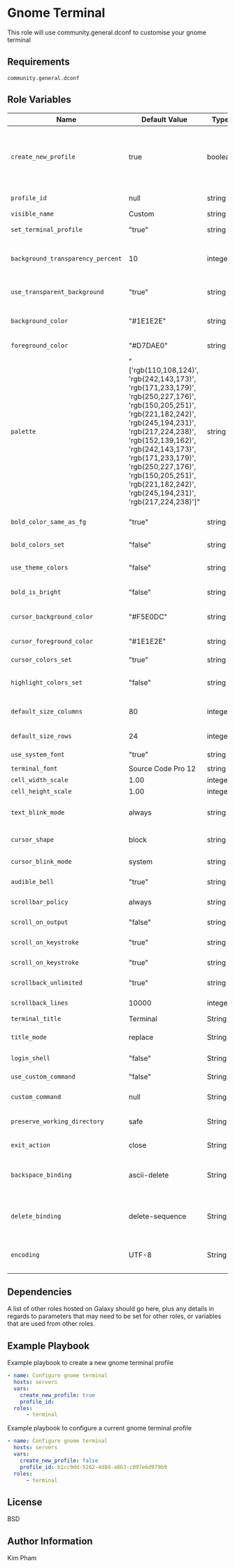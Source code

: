 Gnome Terminal
=========

This role will use community.general.dconf to customise your gnome terminal

Requirements
------------

`community.general.dconf`

Role Variables
--------------

| Name           | Default Value | Type  | Options  | Description                       |
| -------------- | ------------- | ----- | -------- |-----------------------------------|
| `create_new_profile` | true | boolean | `true` `false` | generate a random uuid using the `create_profile_sh` script and write it to the gnome database|
| `profile_id` | null | string | | uuid of gnome profile |
| `visible_name` | Custom | string | | name of profile |
| `set_terminal_profile` | "true" | string | `"true"` `"false"` | set the profile to uuid being used |
| `background_transparency_percent` | 10 | integer | `0-100` | set the background transparency percentage |
| `use_transparent_background` | "true" | string | `"true"` `"false"` | set the terminal to use transparent background |
| `background_color` | "#1E1E2E" | string | |set the terminal background colour |
| `foreground_color` | "#D7DAE0" | string | |set the terminal foreground colour |
| `palette` | "['rgb(110,108,124)', 'rgb(242,143,173)', 'rgb(171,233,179)', 'rgb(250,227,176)', 'rgb(150,205,251)', 'rgb(221,182,242)', 'rgb(245,194,231)', 'rgb(217,224,238)', 'rgb(152,139,162)', 'rgb(242,143,173)', 'rgb(171,233,179)', 'rgb(250,227,176)', 'rgb(150,205,251)', 'rgb(221,182,242)', 'rgb(245,194,231)', 'rgb(217,224,238)']" | string | |set the terminal pallete |
| `bold_color_same_as_fg` | "true" | string | `"true"` `"false"` | set the bold colour the same as foreground |
| `bold_colors_set` | "false" | string | `"true"` `"false"` | set bold colours |
| `use_theme_colors` | "false" | string | `"true"` `"false"` | set to current gnome theme colours |
| `bold_is_bright` | "false" | string | `"true"` `"false"` | set bold colour to bright |
| `cursor_background_color` | "#F5E0DC" | string | | set cursor background colour |
| `cursor_foreground_color` | "#1E1E2E" | string | | set cursor foreground colour |
| `cursor_colors_set` | "true" | string | `"true"` `"false"` | set cursor colour |
| `highlight_colors_set` | "false" | string | `"true"` `"false"` | set if highlight colours will be used or not |
| `default_size_columns` | 80 | integer |  |set inital terminal default column size |
| `default_size_rows` | 24 | integer |  |set inital terminal default row size |
| `use_system_font` | "true" | string | `"true"` `"false"` | set system font |
| `terminal_font` | Source Code Pro 12 | string | | set custom font |
| `cell_width_scale` | 1.00 | integer | | set cell width |
| `cell_height_scale` | 1.00 | integer | | set cell height |
| `text_blink_mode` | always | string | `never` `focused` `unfocused` `always`| set blink mode |
| `cursor_shape` | block | string | `ibeam` `underline` `block` | set cursor shape |
| `cursor_blink_mode` | system | string | `on` `off` `system` | set cursor blink mode |
| `audible_bell` | "true" | string | `"true"` `"false"`| set cursor blink mode |
| `scrollbar_policy` | always | string | `never` `always`| set scroll bar policy |
| `scroll_on_output` | "false" | string | `"true"` `"false"`| set scroll on output |
| `scroll_on_keystroke` | "true" | string | `"true"` `"false"`| set scroll on keystroke |
| `scroll_on_keystroke` | "true" | string | `"true"` `"false"`| set scroll on output |
| `scrollback_unlimited` | "true" | string | `"true"` `"false"` | set scrollback to unlimited |
| `scrollback_lines` | 10000 | integer | | set scrollback to unlimited |
| `terminal_title` | Terminal | String | | set terminal title |
| `title_mode` | replace | String | `before` `after` `ignore` `replace` | set title mode |
| `login_shell` | "false" | String | `"true"` `"false"` | set title mode |
| `use_custom_command` | "false" | String | `"true"` `"false"` | set terminal to use custom command |
| `custom_command` | null | String | | set custom command |
| `preserve_working_directory` | safe | String | `never` `always` `safe` | set terminal to preserve working directory |
| `exit_action` | close | String | `restart` `hold` `close` | set exit action |
| `backspace_binding` | ascii-delete | String | `auto` `ascii-backspace` `delete-sequence` `tty` `ascii-delete` | set backspace binding |
| `delete_binding` | delete-sequence | String | `auto` `ascii-backspace` `delete-sequence` `tty` `ascii-delete` | set delete binding |
| `encoding` | UTF-8 | String | refer to `encoding.txt` to view the whole list | set exit action |

Dependencies
------------

A list of other roles hosted on Galaxy should go here, plus any details in regards to parameters that may need to be set for other roles, or variables that are used from other roles.

Example Playbook
----------------

Example playbook to create a new gnome terminal profile

```yaml
- name: Configure gnome terminal
  hosts: servers
  vars:
    create_new_profile: true
    profile_id:
  roles:
      - terminal
```

Example playbook to configure a current gnome terminal profile

```yaml
- name: Configure gnome terminal
  hosts: servers
  vars:
    create_new_profile: false
    profile_id: b1cc9dd-5262-4d8d-a863-c897e6d979b9
  roles:
      - terminal
```

License
-------

BSD

Author Information
------------------

Kim Pham